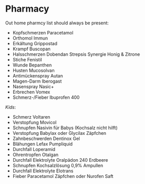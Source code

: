 # Pharmacy

Out home pharmcy list should always be present:

 - Kopfschmerzen Paracetamol
 - Orthomol Immun
 - Erkältung Grippostad
 - Krampf Buscopan
 - Halsschmerzen Dobendan Strepsis Synergie Honig & Zitrone
 - Stiche Fenistil
 - Wunde Bepanthen
 - Husten Mucosolvan
 - Antimückenspray Autan
 - Magen-Darm Iberogast
 - Nasenspray Nasic+
 - Erbrechen Vomex
 - Schmerz-/Fieber Ibuprofen 400

*Kids*:
 - Schmerz Voltaren
 - Verstopfung Movicol
 - Schnupfen Nasivin für Babys (Kochsalz nicht hilft)
 - Verstopfung Babylax oder Glycilax Zäpfchen
 - Zahnbeschwerden Dentinox Gel
 - Blähungen Lefax Pumpliquid
 - Durchfall Loperamid
 - Ohrentropfen Otalgan
 - Durchfall Elektrolyte Oralpädon 240 Erdbeere
 - Schnupfen Kochsalzlösung 0,9% Ampullen
 - Durchfall Elektrolyte Elotrans
 - Fieber Paracetamol Zäpfchen oder Nurofen Saft
